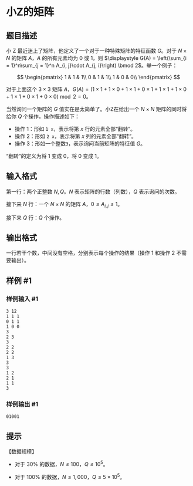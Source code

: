 # 小Z的矩阵

## 题目描述

小 Z 最近迷上了矩阵，他定义了一个对于一种特殊矩阵的特征函数 $G$。对于 $N\times N$ 的矩阵 $A$，$A$ 的所有元素均为 $0$ 或 $1$，则 $\displaystyle G(A) = \left(\sum_{i = 1}^n\sum_{j = 1}^n A_{i, j}\cdot A_{j, i}\right) \bmod 2$。举一个例子：

$$
\begin{pmatrix}
1 & 1 & 1\\
0 & 1 & 1\\
1 & 0 & 0\\
\end{pmatrix}
$$

对于上面这个 $3\times 3$ 矩阵 $A$，$G(A)=(1\times 1+1\times 0+1\times 1+0\times 1+1\times 1+1\times 0+1\times 1+ 0\times 1+0\times 0) \bmod 2 = 0$。

当然询问一个矩阵的 $G$ 值实在是太简单了。小Z在给出一个 $N\times N$ 矩阵的同时将给你 $Q$ 个操作，操作描述如下：

- 操作 1：形如 `1 x`，表示将第 $x$ 行的元素全部“翻转”。
- 操作 2：形如 `2 x`，表示将第 $x$ 列的元素全部“翻转”。
- 操作 3：形如一个整数`3`，表示询问当前矩阵的特征值 $G$。

“翻转”的定义为将 $1$ 变成 $0$，将 $0$ 变成 $1$。

## 输入格式

第一行：两个正整数 $N,Q$。$N$ 表示矩阵的行数（列数），$Q$ 表示询问的次数。

接下来 $N$ 行：一个 $N\times N$ 的矩阵 $A$，$0\le A_{i, j}\le 1$。

接下来 $Q$ 行：$Q$ 个操作。

## 输出格式

一行若干个数，中间没有空格，分别表示每个操作的结果（操作 1 和操作 2 不需要输出）。

## 样例 #1

### 样例输入 #1
```
3 12
1 1 1
0 1 1
1 0 0
3
2 3
3
2 2
2 2
1 3
3
3
1 2
2 1
1 1
3
```

### 样例输出 #1

```
01001
```

## 提示

【数据规模】

- 对于 $30\%$ 的数据，$N\le 100$，$Q\le 10^5$。

- 对于 $100\%$ 的数据，$N\le 1,000$，$Q \le 5\times 10^5$。
